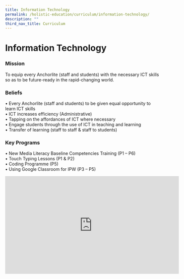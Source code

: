```yaml
---
title: Information Technology
permalink: /holistic-education/curriculum/information-technology/
description: ""
third_nav_title: Curriculum
---
```

Information Technology
======================

### Mission

To equip every Anchorlite (staff and students) with the necessary ICT skills so as to be future-ready in the rapid-changing world.

  

### Beliefs

•	Every Anchorlite (staff and students) to be given equal opportunity to learn ICT skills<br>
•	ICT increases efficiency (Administrative)<br>
•	Tapping on the affordances of ICT where necessary<br>
•	Engage students through the use of ICT in teaching and learning<br>
•	Transfer of learning (staff to staff & staff to students)<br>

  

### Key Programs

•	New Media Literacy Baseline Competencies Training (P1 – P6)<br>
•	Touch Typing Lessons (P1 &amp; P2)<br>
•	Coding Programme (P5)<br>
•	Using Google Classroom for IPW (P3 – P5)


<div class="bp-youtube">
<iframe width="560" height="315" src="https://www.youtube.com/embed/shorts/z3vu7NwxO1I" title="YouTube video player" frameborder="0" allow="accelerometer; autoplay; clipboard-write; encrypted-media; gyroscope; picture-in-picture" allowfullscreen></iframe>
</div>